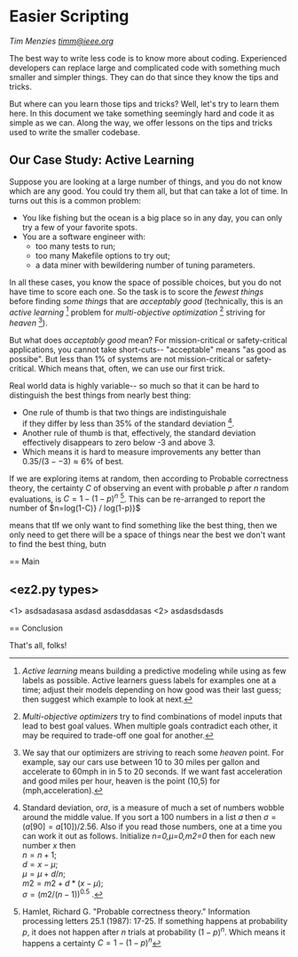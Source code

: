 # Easier Scripting
_Tim Menzies  <timm@ieee.org>_ 

The best way to write less code is to know more about coding.
Experienced developers 
can replace large and complicated code with something much
smaller and simpler things.
They can do that since they know the  tips and tricks.

But where can you learn those tips and tricks? Well, let's try to learn them here.
In this document we take
something seemingly hard and code it as simple as we can.  Along
the way, we offer lessons on the tips and tricks used to write the smaller codebase.


## Our Case Study: Active Learning

Suppose you are looking at a large number of things, and you do not know which
are any good. You could try them all, but that can take a lot of time. 
In turns out this is a common problem:

- You like fishing but the ocean is a big place
  so in any day, you can only try a few of your
  favorite spots.
- You are a software engineer with:
  - too many tests to run;  
  - too many Makefile options to try out;
  - a data miner with bewildering number of tuning parameters.

In all these cases, you know the space of possible choices, but you
do not have time  to score each one.  So the task is to score
the _fewest things_ before finding _some things_ that 
are _acceptably good_
(technically, this is an _active learning_ [^active]  problem for
_multi-objective optimization_ [^moo] striving for _heaven_ [^heaven]).


[^active]: _Active learning_ means building  a predictive modeling
while using as few labels as
possible.  Active learners guess labels for examples one at a
time;  adjust their models depending on how good was  their last
guess; then suggest which example to look at next.

[^moo]:  _Multi-objective optimizers_ try to find combinations of
model inputs that lead to best goal values.  When multiple goals
contradict each other, it may be required to trade-off one goal
for another.

[^heaven]:   We say that our optimizers are striving to  reach  some
_heaven_ point. For example, say our cars use between 10 to 30 miles
per gallon and accelerate
to 60mph in in 5 to 20 seconds. If we want fast acceleration
and good miles per hour, heaven is the point (10,5)  for
(mph,acceleration).

But what does _acceptably good_ mean?
For mission-critical or safety-critical applications, you cannot take
short-cuts-- "acceptable" means "as good as possibe". 
But less than 1% of systems are not mission-critical or safety-critical.
Which means that, often, we can use our first trick.

Real world data is highly variable-- so much so that it can be hard
to distinguish the best things from nearly best thing:  

- One rule of thumb is that two things are indistinguishale  
  if they differ by less than 35\% of the standard deviation [^std]. 
- Another rule of thumb is that, effectively, the standard deviation
  effectively disappears to zero below -3 and above 3.
- Which means it is hard to measure improvements
  any better than $0.35/(3 - -3)\approx 6$% of best.

[^std]: Standard deviation, or$\sigma$, is a measure of much a set of numbers wobble around the
middle value. If you sort a 100 numbers in a list $a$ then
$\sigma = (a[90] = a[10])/2.56$. Also if you read those numbers, one at a time
you can work it out as follows.
Initialize  _n=0,$\mu$=0,m2=0_ then for each new number $x$ then   
$n = n+1$;        
$d = x-\mu$;        
$\mu = \mu + d/n$;       
$m2 = m2+d*(x - \mu)$;       
$\sigma = (m2/(n-1))^{0.5}$ .

If we are exploring items at random, then according
to Probable correctness theory, the certainty $C$ of observing
an event with probable $p$ after $n$ random evaluations, is
$C=1-(1-p)^n$ [^hamlet]. This can be re-arranged
 to report  the number of
$n=log(1-C)} / log(1-p)}$

[^hamlet]: Hamlet, Richard G. "Probable correctness theory."
Information processing letters 25.1 (1987): 17-25.  If something
happens at probability $p$, it does not happen after $n$ trials at
probability $(1-p)^n$. Which means it happens a certainty $C=1-(1-p)^n$

means that tIf we only want to find something like
the  best thing, then we only need to get 
there will be a space of things near the best we don't want to find the best thing,
butn

== Main

## <ez2.py types>

<1> asdsadasasa asdasd  asdasddasas
<2> asdasdsdasds 

== Conclusion

That's all, folks!
